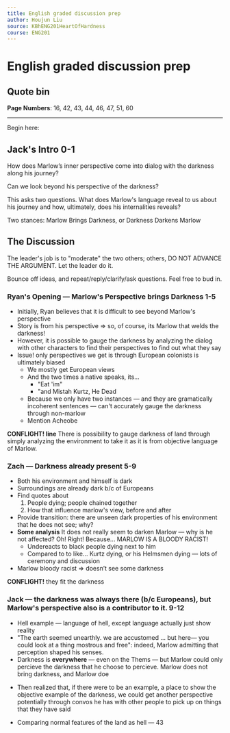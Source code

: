 ```yaml
---
title: English graded discussion prep
author: Houjun Liu
source: KBhENG201HeartOfHardness
course: ENG201
---
```


# English graded discussion prep

## Quote bin

**Page Numbers**: 16, 42, 43, 44, 46, 47, 51, 60

***

Begin here:

## Jack's Intro 0-1

How does Marlow’s inner perspective come into dialog with the darkness along his journey?

Can we look beyond his perspective of the darkness?

This asks two questions. What does Marlow's language reveal to us about his journey and how, ultimately, does his internalities reveals?

Two stances: Marlow Brings Darkness, or Darkness Darkens Marlow


## The Discussion

The leader's job is to "moderate" the two others; others, DO NOT ADVANCE THE ARGUMENT. Let the leader do it.

Bounce off ideas, and repeat/reply/clarify/ask questions. Feel free to bud in.

### Ryan's Opening — Marlow's Perspective brings Darkness 1-5
* Initially, Ryan believes that it is difficult to see beyond Marlow's perspective
* Story is from his perspective => so, of course, its Marlow that welds the darkness!
* However, it is possible to gauge the darkness by analyzing the dialog with other characters to find their perspectives to find out what they say
* Issue! only perspectives we get is through European colonists is ultimately biased
	* We mostly get European views
	* And the two times a native speaks, its...
		* "Eat 'im"
		* "and Mistah Kurtz, He Dead
	* Because we only have two instances — and they are gramatically incoherent sentences —  can't accurately gauge the darkness through non-marlow
	* Mention Acheobe
	
**CONFLIGHT! line** There is possibility to gauge darkness of land through simply analyzing the environment to take it as it is from objective language of Marlow.

### Zach — Darkness already present 5-9
* Both his environment and himself is dark
* Surroundings are already dark b/c of Europeans
* Find quotes about
	1. People dying; people chained together
	2. How that influence marlow's view, before and after
* Provide transition: there are unseen dark properties of his environment that he does not see; why? 
* **Some analysis** It does not really seem to darken Marlow  — why is he not affected? Oh! Right! Because... MARLOW IS A BLOODY RACIST!
	* Undereacts to black people dying next to him
	* Compared to to like... Kurtz dying, or his Helmsmen dying — lots of ceremony and discussion
* Marlow bloody racist => doesn’t see some darkness

**CONFLIGHT!** they fit the darkness

### Jack — the darkness was always there (b/c Europeans), but Marlow's perspective also is a contributor to it. 9-12
- Hell example — language of hell, except language actually just show reality
- "The earth seemed unearthly. we are accustomed ... but here— you could look at a thing mostrous and free": indeed, Marlow admitting that perception shaped his senses.
- Darkness is **everywhere** — even on the Thems — but Marlow could only percieve the darkness that he choose to percieve. Marlow does not bring darkness, and Marlow doe
* Then realized that, if there were to be an example, a place to show the objective example of the darkness, we could get another perspective potentially through convos he has with other people to pick up on things that they have said



- Comparing normal features of the land as hell — 43

